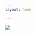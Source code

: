```yaml
---
layout: home

---
```

![](https://res.cloudinary.com/dznhn4oax/image/upload/v1548981987/Suzy_Trade_Alert_AAPL_Rationale.png)